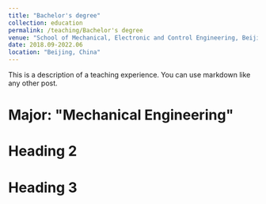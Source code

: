 ```yaml
---
title: "Bachelor's degree"
collection: education
permalink: /teaching/Bachelor's degree
venue: "School of Mechanical, Electronic and Control Engineering, Beijing Jiaotong University"
date: 2018.09-2022.06
location: "Beijing, China"
---
```


This is a description of a teaching experience. You can use markdown like any other post.

Major: "Mechanical Engineering"
======

Heading 2
======

Heading 3
======
